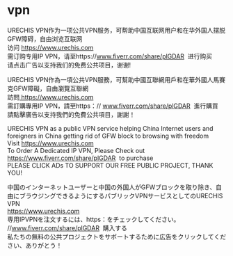 # vpn
URECHIS VPN作为一项公共VPN服务，可帮助中国互联网用户和在华外国人摆脱GFW障碍，自由浏览互联网<br>
访问 <a href="https://www.urechis.com" target="_blank">https://www.urechis.com</a><br>需订购专用IP VPN，请至https://www.fiverr.com/share/plGDAR&nbsp; 进行购买<br>
请点击广告以支持我们的免费公共项目，谢谢!

URECHIS VPN作為一項公共VPN服務，可幫助中國互聯網用戶和在華外國人馬賽克GFW障礙，自由瀏覽互聯網<br>
訪問<a href="https://www.urechis.com" target="_blank"> https://www.urechis.com </a> <br>需訂購專用IP VPN，請至https：// www.fiverr.com/share/plGDAR&nbsp; 進行購買<br>
請點擊廣告以支持我們的免費公共項目，謝謝！

URECHIS VPN as a public VPN service helping China Internet users and foreigners in China getting rid of GFW block to browsing with freedom<br>
Visit <a href="https://www.urechis.com" target="_blank">https://www.urechis.com</a><br>To Order A Dedicated IP VPN, Please Check out https://www.fiverr.com/share/plGDAR&nbsp; to purchase<br>
PLEASE CLICK ADs TO SUPPORT OUR FREE PUBLIC PROJECT, THANK YOU!

中国のインターネットユーザーと中国の外国人がGFWブロックを取り除き、自由にブラウジングできるようにするパブリックVPNサービスとしてのURECHIS VPN <br>
<a href="https://www.urechis.com" target="_blank"> https://www.urechis.com </a> <br>専用IPVPNを注文するには、https：をチェックしてください。 //www.fiverr.com/share/plGDAR&nbsp; 購入する<br>
私たちの無料の公共プロジェクトをサポートするために広告をクリックしてください、ありがとう！
